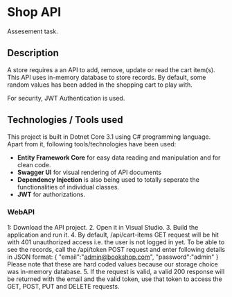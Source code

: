 # Shop API
Assesement task.

## Description
A store requires a an API to add, remove, update or read the cart item(s). This API uses in-memory database to store records. By default, some random values has been added in the shopping cart to play with.

For security, JWT Authentication is used.

## Technologies / Tools used
This project is built in Dotnet Core 3.1 using C# programming language. Apart from it, following tools/technologies have been used:
* **Entity Framework Core** for easy data reading and manipulation and for clean code.
* **Swagger UI** for visual rendering of API documents
* **Dependency Injection** is also being used to totally seperate the functionalities of individual classes.
* **JWT** for authorizations.


### WebAPI
1: Download the API project.
2. Open it in Visual Studio.
3. Build the application and run it.
4. By default, /api/cart-items GET request will be hit with 401 unauthorized access i.e. the user is not logged in yet. To be able to see the records, call the /api/token POST request and enter following details in JSON format:
          {
              "email":"admin@bookshop.com",
              "password":"admin"
          }
  Please note that these are hard coded values because our storage choice was in-memory database.
5. If the request is valid, a valid 200 response will be returned with the email and the valid token, use that token to access the GET, POST, PUT and DELETE requests.
